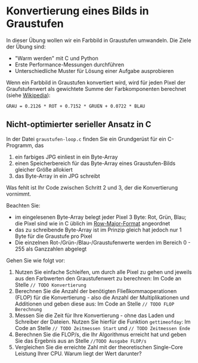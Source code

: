 # Konvertierung eines Bilds in Graustufen

In dieser Übung wollen wir ein Farbbild in Graustufen umwandeln. Die Ziele der Übung sind:
- "Warm werden" mit C und Python
- Erste Performance-Messungen durchführen
- Unterschiedliche Muster für Lösung einer Aufgabe ausprobieren

Wenn ein Farbbild in Graustufen konvertiert wird, wird für jeden Pixel der Graufstufenwert als gewichtete Summe der Farbkomponenten berechnet (siehe [Wikipedia](https://en.wikipedia.org/wiki/Grayscale#Converting_color_to_grayscale)):
```
GRAU = 0.2126 * ROT + 0.7152 * GRUEN + 0.0722 * BLAU
```

## Nicht-optimierter serieller Ansatz in C

In der Datei `graustufen-loop.c` finden Sie ein Grundgerüst für ein C-Programm, das
1. ein farbiges JPG einliest in ein Byte-Array
2. einen Speicherbereich für das Byte-Array eines Graustufen-Bilds gleicher Größe allokiert
3. das Byte-Array in ein JPG schreibt

Was fehlt ist Ihr Code zwischen Schritt 2 und 3, der die Konvertierung vornimmt.

Beachten Sie:
- im eingelesenen Byte-Array belegt jeder Pixel 3 Byte: Rot, Grün, Blau; die Pixel sind wie in C üblich im [Row-Major-Format](https://en.wikipedia.org/wiki/Row-_and_column-major_order) angeordnet
- das zu schreibende Byte-Array ist im Prinzip gleich hat jedoch nur 1 Byte für die Graustufe pro Pixel
- Die einzelnen Rot-/Grün-/Blau-/Graustufenwerte werden im Bereich 0 - 255 als Ganzzahlen abgelegt

Gehen Sie wie folgt vor:
1. Nutzen Sie einfache Schleifen, um durch alle Pixel zu gehen und jeweils aus den Farbwerten den Graustufenwert zu berechnen: Im Code an Stelle `// TODO Konvertierung`
2. Berechnen Sie die Anzahl der benötigten Fließkommaoperationen (FLOP) für die Konvertierung - also die Anzahl der Multiplikationen und Additionen und geben diese aus: Im Code an Stelle `// TODO FLOP Berechnung`
3. Messen Sie die Zeit für Ihre Konvertierung - ohne das Laden und Schreiber der Dateien. Nutzen Sie hierfür die Funktion `gettimeofday`: Im Code an Stelle `// TODO Zeitmessen Start` und `// TODO Zeitmessen Ende`
4. Berechnen Sie die FLOP/s, die Ihr Algorithmus erreicht hat und geben Sie das Ergebnis aus an Stelle `//TODO Ausgabe FLOP/s`
5. Vergleichen Sie die erreichte Zahl mit der theoretischen Single-Core Leistung Ihrer CPU. Warum liegt der Wert darunter?



